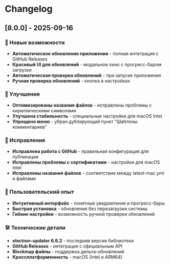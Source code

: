 # Changelog

## [8.0.0] - 2025-09-16

### 🚀 Новые возможности
- **Автоматическое обновление приложения** - полная интеграция с GitHub Releases
- **Красивый UI для обновлений** - модальное окно с прогресс-баром загрузки
- **Автоматическая проверка обновлений** - при запуске приложения
- **Ручная проверка обновлений** - кнопка в настройках

### 🔧 Улучшения
- **Оптимизированы названия файлов** - исправлены проблемы с кириллическими символами
- **Улучшена стабильность** - специальные настройки для macOS Intel
- **Упрощено меню** - убран дублирующий пункт "Шаблоны комментариев"

### 🐛 Исправления
- **Исправлена работа с GitHub** - правильная конфигурация для публикации
- **Исправлены проблемы с сертификатами** - настройки для macOS Intel
- **Исправлены названия файлов** - соответствие между latest-mac.yml и файлами

### 📱 Пользовательский опыт
- **Интуитивный интерфейс** - понятные уведомления и прогресс-бары
- **Быстрая установка** - обновления без перезагрузки системы
- **Гибкие настройки** - возможность ручной проверки обновлений

### 🛠️ Технические детали
- **electron-updater 6.6.2** - последняя версия библиотеки
- **GitHub Releases** - интеграция с официальным API
- **Blockmap файлы** - поддержка дельта-обновлений
- **Кроссплатформенность** - macOS (Intel и ARM64)
